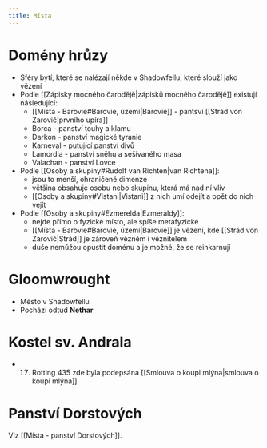 ```yaml
---
title: Místa
---
```


# Domény hrůzy
- Sféry bytí, které se nalézají někde v Shadowfellu, které slouží jako vězení
- Podle [[Zápisky mocného čarodějě|zápisků mocného čarodějě]] existují následující:
	- [[Místa - Barovie#Barovie, území|Barovie]] - pantsví [[Strád von Zarovič|prvního upíra]]
	- Borca - panství touhy a klamu
	- Darkon - panství magické tyranie
	- Karneval - putující panství divů
	- Lamordia - panství sněhu a sešívaného masa
	- Valachan - panství Lovce
- Podle [[Osoby a skupiny#Rudolf van Richten|van Richtena]]:
	- jsou to menší, ohraničené dimenze
	- většina obsahuje osobu nebo skupinu, která má nad ní vliv
	- [[Osoby a skupiny#Vistani|Vistani]] z nich umí odejít a opět do nich vejít
- Podle [[Osoby a skupiny#Ezmerelda|Ezmeraldy]]:
	- nejde přímo o fyzické místo, ale spíše metafyzické
	- [[Místa - Barovie#Barovie, území|Barovie]] je vězení, kde [[Strád von Zarovič|Strád]] je zároveň vězněm i věznitelem
	- duše nemůžou opustit doménu a je možné, že se reinkarnují
# Gloomwrought
- Město v Shadowfellu
- Pochází odtud **Nethar**
# Kostel sv. Andrala
- 17. Rotting 435 zde byla podepsána [[Smlouva o koupi mlýna|smlouva o koupi mlýna]]

# Panství Dorstových
Viz [[Místa - panství Dorstových]].

